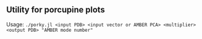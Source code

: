 Utility for porcupine plots
---------

Usage:
`./porky.jl <input PDB> <input vector or AMBER PCA> <multiplier> <output PDB> "AMBER mode number"`
